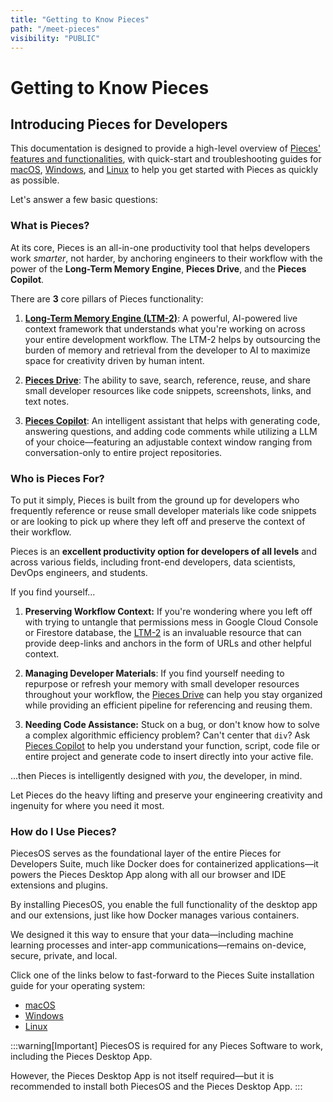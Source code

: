 ```yaml
---
title: "Getting to Know Pieces"
path: "/meet-pieces"
visibility: "PUBLIC"
---
```


# Getting to Know Pieces

<ExpandableImage src="https://cdn.hashnode.com/res/hashnode/image/upload/v1734014941536/9c298363-d6b4-4e4a-9965-72db0fa59bc6.png" alt="Pieces for Developers" caption="Pieces for Developers - Your AI-powered productivity companion" />

## Introducing Pieces for Developers

This documentation is designed to provide a high-level overview of [Pieces' features and functionalities](/docs/meet-pieces/fundamentals), with quick-start and troubleshooting guides for [macOS](/docs/meet-pieces/macos-installation-guide), [Windows](/docs/meet-pieces/windows-installation-guide), and [Linux](/docs/meet-pieces/linux-installation-guide) to help you get started with Pieces as quickly as possible.

Let's answer a few basic questions:

### What is Pieces?

At its core, Pieces is an all-in-one productivity tool that helps developers work *smarter*, not harder, by anchoring engineers to their workflow with the power of the **Long-Term Memory Engine**, **Pieces Drive**, and the **Pieces Copilot**.

There are **3** core pillars of Pieces functionality:

1. **[Long-Term Memory Engine (LTM-2)](/docs/meet-pieces/fundamentals#ltm-2)**: A powerful, AI-powered live context framework that understands what you're working on across your entire development workflow. The LTM-2 helps by outsourcing the burden of memory and retrieval from the developer to AI to maximize space for creativity driven by human intent.

2. **[Pieces Drive](/docs/meet-pieces/fundamentals#pieces-drive)**: The ability to save, search, reference, reuse, and share small developer resources like code snippets, screenshots, links, and text notes.

3. **[Pieces Copilot](/docs/meet-pieces/fundamentals#pieces-copilot)**: An intelligent assistant that helps with generating code, answering questions, and adding code comments while utilizing a LLM of your choice—featuring an adjustable context window ranging from conversation-only to entire project repositories.

### Who is Pieces For?

To put it simply, Pieces is built from the ground up for developers who frequently reference or reuse small developer materials like code snippets or are looking to pick up where they left off and preserve the context of their workflow.

Pieces is an **excellent productivity option for developers of all levels** and across various fields, including front-end developers, data scientists, DevOps engineers, and students.

If you find yourself...

1. **Preserving Workflow Context:** If you're wondering where you left off with trying to untangle that permissions mess in Google Cloud Console or Firestore database, the [LTM-2](/docs/meet-pieces/fundamentals#ltm-2) is an invaluable resource that can provide deep-links and anchors in the form of URLs and other helpful context.

2. **Managing Developer Materials**: If you find yourself needing to repurpose or refresh your memory with small developer resources throughout your workflow, the [Pieces Drive](/docs/meet-pieces/fundamentals#pieces-drive) can help you stay organized while providing an efficient pipeline for referencing and reusing them.

3. **Needing Code Assistance:** Stuck on a bug, or don't know how to solve a complex algorithmic efficiency problem? Can't center that `div`? Ask [Pieces Copilot](/docs/meet-pieces/fundamentals#pieces-copilot) to help you understand your function, script, code file or entire project and generate code to insert directly into your active file.

...then Pieces is intelligently designed with *you*, the developer, in mind.

Let Pieces do the heavy lifting and preserve your engineering creativity and ingenuity for where you need it most.

### How do I Use Pieces?

PiecesOS serves as the foundational layer of the entire Pieces for Developers Suite, much like Docker does for containerized applications—it powers the Pieces Desktop App along with all our browser and IDE extensions and plugins.

By installing PiecesOS, you enable the full functionality of the desktop app and our extensions, just like how Docker manages various containers.

We designed it this way to ensure that your data—including machine learning processes and inter-app communications—remains on-device, secure, private, and local.

Click one of the links below to fast-forward to the Pieces Suite installation guide for your operating system:

- [macOS](/docs/meet-pieces/macos-installation-guide)
- [Windows](/docs/meet-pieces/windows-installation-guide)
- [Linux](/docs/meet-pieces/linux-installation-guide)

:::warning[Important]
PiecesOS is required for any Pieces Software to work, including the Pieces Desktop App.

However, the Pieces Desktop App is not itself required—but it is recommended to install both PiecesOS and the Pieces Desktop App.
:::